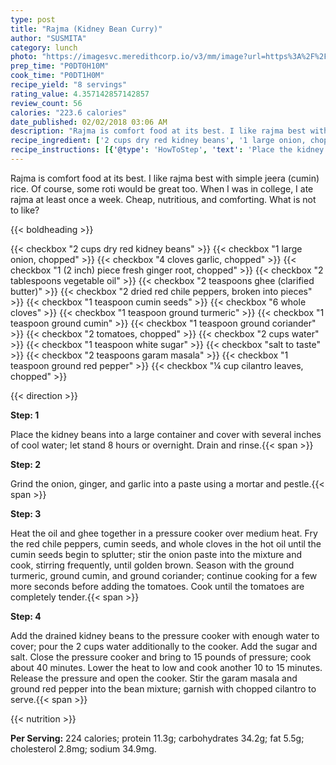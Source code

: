 ```yaml
---
type: post
title: "Rajma (Kidney Bean Curry)"
author: "SUSMITA"
category: lunch
photo: "https://imagesvc.meredithcorp.io/v3/mm/image?url=https%3A%2F%2Fimages.media-allrecipes.com%2Fuserphotos%2F6938115.jpg"
prep_time: "P0DT0H10M"
cook_time: "P0DT1H0M"
recipe_yield: "8 servings"
rating_value: 4.357142857142857
review_count: 56
calories: "223.6 calories"
date_published: 02/02/2018 03:06 AM
description: "Rajma is comfort food at its best. I like rajma best with simple jeera (cumin) rice. Of course, some roti would be great too. When I was in college, I ate rajma at least once a week. Cheap, nutritious, and comforting. What is not to like?"
recipe_ingredient: ['2 cups dry red kidney beans', '1 large onion, chopped', '4 cloves garlic, chopped', '1 (2 inch) piece fresh ginger root, chopped', '2 tablespoons vegetable oil', '2 teaspoons ghee (clarified butter)', '2 dried red chile peppers, broken into pieces', '1 teaspoon cumin seeds', '6 whole cloves', '1 teaspoon ground turmeric', '1 teaspoon ground cumin', '1 teaspoon ground coriander', '2 tomatoes, chopped', '2 cups water', '1 teaspoon white sugar', 'salt to taste', '2 teaspoons garam masala', '1 teaspoon ground red pepper', '¼ cup cilantro leaves, chopped']
recipe_instructions: [{'@type': 'HowToStep', 'text': 'Place the kidney beans into a large container and cover with several inches of cool water; let stand 8 hours or overnight. Drain and rinse.\n'}, {'@type': 'HowToStep', 'text': 'Grind the onion, ginger, and garlic into a paste using a mortar and pestle.\n'}, {'@type': 'HowToStep', 'text': 'Heat the oil and ghee together in a pressure cooker over medium heat. Fry the red chile peppers, cumin seeds, and whole cloves in the hot oil until the cumin seeds begin to splutter; stir the onion paste into the mixture and cook, stirring frequently, until golden brown. Season with the ground turmeric, ground cumin, and ground coriander; continue cooking for a few more seconds before adding the tomatoes. Cook until the tomatoes are completely tender.\n'}, {'@type': 'HowToStep', 'text': 'Add the drained kidney beans to the pressure cooker with enough water to cover; pour the 2 cups water additionally to the cooker. Add the sugar and salt. Close the pressure cooker and bring to 15 pounds of pressure; cook about 40 minutes. Lower the heat to low and cook another 10 to 15 minutes. Release the pressure and open the cooker. Stir the garam masala and ground red pepper into the bean mixture; garnish with chopped cilantro to serve.\n'}]
---
```


Rajma is comfort food at its best. I like rajma best with simple jeera (cumin) rice. Of course, some roti would be great too. When I was in college, I ate rajma at least once a week. Cheap, nutritious, and comforting. What is not to like? 

{{< boldheading >}}

{{< checkbox "2 cups dry red kidney beans" >}}
{{< checkbox "1 large onion, chopped" >}}
{{< checkbox "4 cloves garlic, chopped" >}}
{{< checkbox "1 (2 inch) piece fresh ginger root, chopped" >}}
{{< checkbox "2 tablespoons vegetable oil" >}}
{{< checkbox "2 teaspoons ghee (clarified butter)" >}}
{{< checkbox "2  dried red chile peppers, broken into pieces" >}}
{{< checkbox "1 teaspoon cumin seeds" >}}
{{< checkbox "6  whole cloves" >}}
{{< checkbox "1 teaspoon ground turmeric" >}}
{{< checkbox "1 teaspoon ground cumin" >}}
{{< checkbox "1 teaspoon ground coriander" >}}
{{< checkbox "2  tomatoes, chopped" >}}
{{< checkbox "2 cups water" >}}
{{< checkbox "1 teaspoon white sugar" >}}
{{< checkbox "salt to taste" >}}
{{< checkbox "2 teaspoons garam masala" >}}
{{< checkbox "1 teaspoon ground red pepper" >}}
{{< checkbox "¼ cup cilantro leaves, chopped" >}}


{{< direction >}}

**Step: 1**

Place the kidney beans into a large container and cover with several inches of cool water; let stand 8 hours or overnight. Drain and rinse.{{< span >}}

**Step: 2**

Grind the onion, ginger, and garlic into a paste using a mortar and pestle.{{< span >}}

**Step: 3**

Heat the oil and ghee together in a pressure cooker over medium heat. Fry the red chile peppers, cumin seeds, and whole cloves in the hot oil until the cumin seeds begin to splutter; stir the onion paste into the mixture and cook, stirring frequently, until golden brown. Season with the ground turmeric, ground cumin, and ground coriander; continue cooking for a few more seconds before adding the tomatoes. Cook until the tomatoes are completely tender.{{< span >}}

**Step: 4**

Add the drained kidney beans to the pressure cooker with enough water to cover; pour the 2 cups water additionally to the cooker. Add the sugar and salt. Close the pressure cooker and bring to 15 pounds of pressure; cook about 40 minutes. Lower the heat to low and cook another 10 to 15 minutes. Release the pressure and open the cooker. Stir the garam masala and ground red pepper into the bean mixture; garnish with chopped cilantro to serve.{{< span >}}

{{< nutrition >}}

**Per Serving:** 224 calories; protein 11.3g; carbohydrates 34.2g; fat 5.5g; cholesterol 2.8mg; sodium 34.9mg.